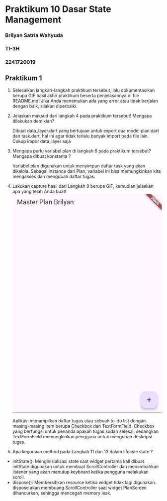 # Praktikum 10 Dasar State Management 
### Brilyan Satria Wahyuda
### TI-3H
### 2241720019
## Praktikum 1

1. Selesaikan langkah-langkah praktikum tersebut, lalu dokumentasikan berupa GIF hasil akhir praktikum beserta penjelasannya di file README.md! Jika Anda menemukan ada yang error atau tidak berjalan dengan baik, silakan diperbaiki.
   
2. Jelaskan maksud dari langkah 4 pada praktikum tersebut! Mengapa dilakukan demikian?

    <p>Dibuat data_layer.dart yang bertujuan untuk export dua model plan.dart dan task.dart, hal ini agar tidak terlalu banyak import pada file lain. Cukup impor data_layer saja</p>
3. Mengapa perlu variabel plan di langkah 6 pada praktikum tersebut? Mengapa dibuat konstanta ?
    <p>Variabel plan digunakan untuk menyimpan daftar task yang akan dikelola. Sebagai instance dari Plan, variabel ini bisa memungkinkan kita mengakses dan mengubah daftar tugas. </p>

4. Lakukan capture hasil dari Langkah 9 berupa GIF, kemudian jelaskan apa yang telah Anda buat!
![Praktikum 1](praktikum1.gif)

    <p>Aplikasi menampilkan daftar tugas atau sebuah to-do list dengan masing-masing item berupa Checkbox dan TextFormField. Checkbox yang berfungsi untuk penanda apakah tugas sudah selesai, sedangkan TextFormField memungkinkan pengguna untuk mengubah deskripsi tugas.</p>

5. Apa kegunaan method pada Langkah 11 dan 13 dalam lifecyle state ?
    <p>
- initState(): Menginisialisasi state saat widget pertama kali dibuat. initState digunakan untuk membuat ScrollController dan menambahkan listener yang akan menutup keyboard ketika pengguna melakukan scroll.
- dispose(): Membersihkan resource ketika widget tidak lagi digunakan. dispose akan membuang ScrollController saat widget PlanScreen dihancurkan, sehingga mencegah memory leak.
</p>